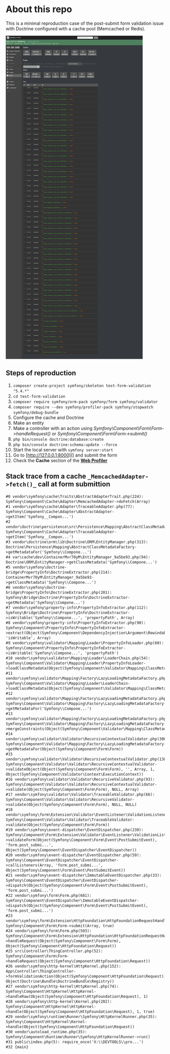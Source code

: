 # About this repo

This is a minimal reproduction case of the post-submit form validation issue with Doctrine configured with a cache pool (Memcached or Redis).

![screenshot](https://raw.githubusercontent.com/DevManen/test-form-validation/main/screenshot.png "Screenshot of the Web Profiler")

## Steps of reproduction

1) ```composer create-project symfony/skeleton test-form-validation "5.4.*"```
2) ```cd test-form-validation```
3) ```composer require symfony/orm-pack symfony/form symfony/validator```
4) ```composer require --dev symfony/profiler-pack symfony/stopwatch symfony/debug-bundle```
5) Configure the cache and Doctrine 
6) Make an entity
7) Make a controller with an action using _Symfony\Component\Form\Form->handleRequest()_ or _Symfony\Component\Form\Form->submit()_
8) ```php bin/console doctrine:database:create```
9) ```php bin/console doctrine:schema:update --force```
10) Start the local server with ```symfony server:start```
11) Go to [http://127.0.0.1:8000]() and submit the form
12) Check the **Cache** section of the [**Web Profiler**](http://127.0.0.1:8000/_profiler)

## Stack trace from a cache `_MemcachedAdapter->fetch()_` call at form submittion

```
#0 vendor\symfony\cache\Traits\AbstractAdapterTrait.php(224): Symfony\Component\Cache\Adapter\MemcachedAdapter->doFetch(Array)
#1 vendor\symfony\cache\Adapter\TraceableAdapter.php(77): Symfony\Component\Cache\Adapter\AbstractAdapter->getItem('Symfony__Compon...')
#2 vendor\doctrine\persistence\src\Persistence\Mapping\AbstractClassMetadataFactory.php(253): Symfony\Component\Cache\Adapter\TraceableAdapter->getItem('Symfony__Compon...')
#3 vendor\doctrine\orm\lib\Doctrine\ORM\EntityManager.php(313): Doctrine\Persistence\Mapping\AbstractClassMetadataFactory->getMetadataFor('Symfony\\Compone...')
#4 var\cache\dev\ContainerMvr70yM\EntityManager_9a5be93.php(94): Doctrine\ORM\EntityManager->getClassMetadata('Symfony\\Compone...')
#5 vendor\symfony\doctrine-bridge\PropertyInfo\DoctrineExtractor.php(214): ContainerMvr70yM\EntityManager_9a5be93->getClassMetadata('Symfony\\Compone...')
#6 vendor\symfony\doctrine-bridge\PropertyInfo\DoctrineExtractor.php(201): Symfony\Bridge\Doctrine\PropertyInfo\DoctrineExtractor->getMetadata('Symfony\\Compone...')
#7 vendor\symfony\property-info\PropertyInfoExtractor.php(112): Symfony\Bridge\Doctrine\PropertyInfo\DoctrineExtractor->isWritable('Symfony\\Compone...', 'propertyPath', Array)
#8 vendor\symfony\property-info\PropertyInfoExtractor.php(90): Symfony\Component\PropertyInfo\PropertyInfoExtractor->extract(Object(Symfony\Component\DependencyInjection\Argument\RewindableGenerator), 'isWritable', Array)
#9 vendor\symfony\validator\Mapping\Loader\PropertyInfoLoader.php(60): Symfony\Component\PropertyInfo\PropertyInfoExtractor->isWritable('Symfony\\Compone...', 'propertyPath')
#10 vendor\symfony\validator\Mapping\Loader\LoaderChain.php(54): Symfony\Component\Validator\Mapping\Loader\PropertyInfoLoader->loadClassMetadata(Object(Symfony\Component\Validator\Mapping\ClassMetadata))
#11 vendor\symfony\validator\Mapping\Factory\LazyLoadingMetadataFactory.php(101): Symfony\Component\Validator\Mapping\Loader\LoaderChain->loadClassMetadata(Object(Symfony\Component\Validator\Mapping\ClassMetadata))
#12 vendor\symfony\validator\Mapping\Factory\LazyLoadingMetadataFactory.php(135): Symfony\Component\Validator\Mapping\Factory\LazyLoadingMetadataFactory->getMetadataFor('Symfony\\Compone...')
#13 vendor\symfony\validator\Mapping\Factory\LazyLoadingMetadataFactory.php(109): Symfony\Component\Validator\Mapping\Factory\LazyLoadingMetadataFactory->mergeConstraints(Object(Symfony\Component\Validator\Mapping\ClassMetadata))
#14 vendor\symfony\validator\Validator\RecursiveContextualValidator.php(306): Symfony\Component\Validator\Mapping\Factory\LazyLoadingMetadataFactory->getMetadataFor(Object(Symfony\Component\Form\Form))
#15 vendor\symfony\validator\Validator\RecursiveContextualValidator.php(138): Symfony\Component\Validator\Validator\RecursiveContextualValidator->validateObject(Object(Symfony\Component\Form\Form), '', Array, 1, Object(Symfony\Component\Validator\Context\ExecutionContext))
#16 vendor\symfony\validator\Validator\RecursiveValidator.php(93): Symfony\Component\Validator\Validator\RecursiveContextualValidator->validate(Object(Symfony\Component\Form\Form), NULL, Array)
#17 vendor\symfony\validator\Validator\TraceableValidator.php(66): Symfony\Component\Validator\Validator\RecursiveValidator->validate(Object(Symfony\Component\Form\Form), NULL, NULL)
#18 vendor\symfony\form\Extension\Validator\EventListener\ValidationListener.php(50): Symfony\Component\Validator\Validator\TraceableValidator->validate(Object(Symfony\Component\Form\Form))
#19 vendor\symfony\event-dispatcher\EventDispatcher.php(230): Symfony\Component\Form\Extension\Validator\EventListener\ValidationListener->validateForm(Object(Symfony\Component\Form\Event\PostSubmitEvent), 'form.post_submi...', Object(Symfony\Component\EventDispatcher\EventDispatcher))
#20 vendor\symfony\event-dispatcher\EventDispatcher.php(59): Symfony\Component\EventDispatcher\EventDispatcher->callListeners(Array, 'form.post_submi...', Object(Symfony\Component\Form\Event\PostSubmitEvent))
#21 vendor\symfony\event-dispatcher\ImmutableEventDispatcher.php(33): Symfony\Component\EventDispatcher\EventDispatcher->dispatch(Object(Symfony\Component\Form\Event\PostSubmitEvent), 'form.post_submi...')
#22 vendor\symfony\form\Form.php(681): Symfony\Component\EventDispatcher\ImmutableEventDispatcher->dispatch(Object(Symfony\Component\Form\Event\PostSubmitEvent), 'form.post_submi...')
#23 vendor\symfony\form\Extension\HttpFoundation\HttpFoundationRequestHandler.php(109): Symfony\Component\Form\Form->submit(Array, true)
#24 vendor\symfony\form\Form.php(503): Symfony\Component\Form\Extension\HttpFoundation\HttpFoundationRequestHandler->handleRequest(Object(Symfony\Component\Form\Form), Object(Symfony\Component\HttpFoundation\Request))
#25 src\Controller\ThingController.php(52): Symfony\Component\Form\Form->handleRequest(Object(Symfony\Component\HttpFoundation\Request))
#26 vendor\symfony\http-kernel\HttpKernel.php(152): App\Controller\ThingController->formValidationAction(Object(Symfony\Component\HttpFoundation\Request), Object(Doctrine\Bundle\DoctrineBundle\Registry))
#27 vendor\symfony\http-kernel\HttpKernel.php(74): Symfony\Component\HttpKernel\HttpKernel->handleRaw(Object(Symfony\Component\HttpFoundation\Request), 1)
#28 vendor\symfony\http-kernel\Kernel.php(202): Symfony\Component\HttpKernel\HttpKernel->handle(Object(Symfony\Component\HttpFoundation\Request), 1, true)
#29 vendor\symfony\runtime\Runner\Symfony\HttpKernelRunner.php(35): Symfony\Component\HttpKernel\Kernel->handle(Object(Symfony\Component\HttpFoundation\Request))
#30 vendor\autoload_runtime.php(35): Symfony\Component\Runtime\Runner\Symfony\HttpKernelRunner->run()
#31 public\index.php(5): require_once('X:\\DEVTOOLS\\pro...')
#32 {main}
```
